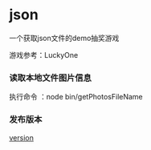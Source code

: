 # json
一个获取json文件的demo抽奖游戏

游戏参考：LuckyOne

### 读取本地文件图片信息
执行命令 ：node bin/getPhotosFileName

### 发布版本
 <a href="./VERSION.md">version</a>